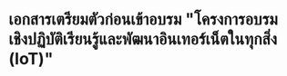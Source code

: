 # เอกสารเตรียมตัวก่อนเข้าอบรม "โครงการอบรมเชิงปฏิบัติเรียนรู้และพัฒนาอินเทอร์เน็ตในทุกสิ่ง (IoT)" 

